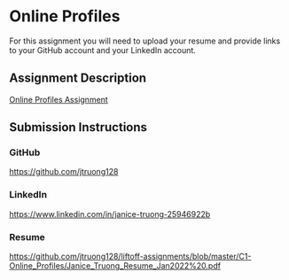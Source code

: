 # Online Profiles
For this assignment you will need to upload your resume and provide links to your GitHub account and your LinkedIn account.

## Assignment Description
[Online Profiles Assignment](https://education.launchcode.org/liftoff/modules/assignments/online-profiles)

## Submission Instructions
 
### GitHub
https://github.com/jtruong128
 
### LinkedIn
https://www.linkedin.com/in/janice-truong-25946922b

### Resume
https://github.com/jtruong128/liftoff-assignments/blob/master/C1-Online_Profiles/Janice_Truong_Resume_Jan2022%20.pdf


